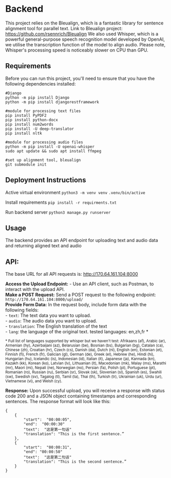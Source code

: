 # Backend

This project relies on the Bleualign, which is a fantastic library for sentence alignment tool for parallel text. Link to Bleualign project: https://github.com/rsennrich/Bleualign
We also used Whisper, which is a powerful general-purpose speech recognition model developed by OpenAI, we utilise the transcription function of the model to align audio. Please note, Whisper's processing speed is noticeably slower on CPU than GPU.  

## Requirements

Before you can run this project, you'll need to ensure that you have the following dependencies installed:
```
#Django
python -m pip install Django
python -m pip install djangorestframework

#module for processing text files
pip install PyPDF2
pip install python-docx
pip install num2words
pip install -U deep-translator
pip install nltk

#module for processing audio files
python -m pip install -U openai-whisper
sudo apt update && sudo apt install ffmpeg

#set up alignment tool, bleualign
git submodule init

```

## Deployment Instructions

Active virtual environment
`python3 -m venv venv`
`.venv/bin/active`

Install requirements
`pip install -r requirments.txt`

Run backend server
`python3 manage.py runserver`

## Usage
The backend provides an API endpoint for uploading text and audio data and returning aligned text and audio

## API:
The base URL for all API requests is: http://170.64.161.104:8000  

**Access the Upload Endpoint:**  - Use an API client, such as Postman, to interact with the upload API.  
**Make a POST Request:** Send a POST request to the following endpoint: ``` http://170.64.161.104:8000/upload/ ```    
**Provide Form Data:**  In the request body, include form data with the following fields:    
	-  `text`: The text data you want to upload.    
	-  `audio`: The audio data you want to upload.   
	-  `translation`: The English translation of the text  
	-  `lang`: the language of the original text. tested languages: en,zh,fr *  

<sup>* Full list of languages supported by whisper but we haven't test: Afrikaans (af), Arabic (ar), Armenian (hy), Azerbaijani (az), Belarusian (be), Bosnian (bs), Bulgarian (bg), Catalan (ca), Chinese (zh), Croatian (hr), Czech (cs), Danish (da), Dutch (nl), English (en), Estonian (et), Finnish (fi), French (fr), Galician (gl), German (de), Greek (el), Hebrew (he), Hindi (hi), Hungarian (hu), Icelandic (is), Indonesian (id), Italian (it), Japanese (ja), Kannada (kn), Kazakh (kk), Korean (ko), Latvian (lv), Lithuanian (lt), Macedonian (mk), Malay (ms), Marathi (mr), Maori (mi), Nepali (ne), Norwegian (no), Persian (fa), Polish (pl), Portuguese (pt), Romanian (ro), Russian (ru), Serbian (sr), Slovak (sk), Slovenian (sl), Spanish (es), Swahili (sw), Swedish (sv), Tagalog (tl), Tamil (ta), Thai (th), Turkish (tr), Ukrainian (uk), Urdu (ur), Vietnamese (vi), and Welsh (cy).  <sup> 

**Response:** Upon successful upload, you will receive a response with status code 200 and a JSON object containing timestamps and corresponding sentences. The response format will look like this:   
```
{ 
	{  
		"start":  "00:00:05",
		"end":  "00:00:30"
		"text":  "这是第一句话"  
		"translation": "This is the first sentence.”  
	}, 
	{
		"start":  "00:00:31", 
		"end": "00:00:50"
		"text":  "这是第二句话" 
		"translation": "This is the second sentence.” 
	}
}
```
